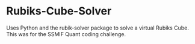 # Rubiks-Cube-Solver
Uses Python and the rubik-solver package to solve a virtual Rubiks Cube. This was for the SSMIF Quant coding challenge.
